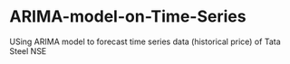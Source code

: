 # ARIMA-model-on-Time-Series
USing ARIMA model to forecast time series data (historical price) of Tata Steel NSE
